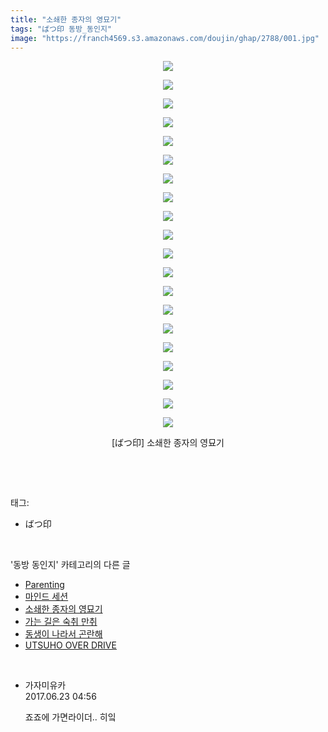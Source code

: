 ```yaml
---
title: "소쇄한 종자의 영묘기"
tags: "ばつ印 동방_동인지"
image: "https://franch4569.s3.amazonaws.com/doujin/ghap/2788/001.jpg"
---
```

<div class="article">
<p style="text-align: center; clear: none; float: none;"><img src="{{ site.imgserver2 }}/ghap/2788/001.jpg"/></p>
<p style="text-align: center; clear: none; float: none;"><img src="{{ site.imgserver2 }}/ghap/2788/002.jpg"/></p>
<p style="text-align: center; clear: none; float: none;"><img src="{{ site.imgserver2 }}/ghap/2788/003.jpg"/></p>
<p style="text-align: center; clear: none; float: none;"><img src="{{ site.imgserver2 }}/ghap/2788/004.jpg"/></p>
<p style="text-align: center; clear: none; float: none;"><img src="{{ site.imgserver2 }}/ghap/2788/005.jpg"/></p>
<p style="text-align: center; clear: none; float: none;"><img src="{{ site.imgserver2 }}/ghap/2788/006.jpg"/></p>
<p style="text-align: center; clear: none; float: none;"><img src="{{ site.imgserver2 }}/ghap/2788/007.jpg"/></p>
<p style="text-align: center; clear: none; float: none;"><img src="{{ site.imgserver2 }}/ghap/2788/008.jpg"/></p>
<p style="text-align: center; clear: none; float: none;"><img src="{{ site.imgserver2 }}/ghap/2788/009.jpg"/></p>
<p style="text-align: center; clear: none; float: none;"><img src="{{ site.imgserver2 }}/ghap/2788/010.jpg"/></p>
<p style="text-align: center; clear: none; float: none;"><img src="{{ site.imgserver2 }}/ghap/2788/011.jpg"/></p>
<p style="text-align: center; clear: none; float: none;"><img src="{{ site.imgserver2 }}/ghap/2788/012.jpg"/></p>
<p style="text-align: center; clear: none; float: none;"><img src="{{ site.imgserver2 }}/ghap/2788/013.jpg"/></p>
<p style="text-align: center; clear: none; float: none;"><img src="{{ site.imgserver2 }}/ghap/2788/014.jpg"/></p>
<p style="text-align: center; clear: none; float: none;"><img src="{{ site.imgserver2 }}/ghap/2788/015.jpg"/></p>
<p style="text-align: center; clear: none; float: none;"><img src="{{ site.imgserver2 }}/ghap/2788/016.jpg"/></p>
<p style="text-align: center; clear: none; float: none;"><img src="{{ site.imgserver2 }}/ghap/2788/017.jpg"/></p>
<p style="text-align: center; clear: none; float: none;"><img src="{{ site.imgserver2 }}/ghap/2788/018.jpg"/></p>
<p style="text-align: center; clear: none; float: none;"><img src="{{ site.imgserver2 }}/ghap/2788/019.jpg"/></p>
<p style="text-align: center; clear: none; float: none;"><img src="{{ site.imgserver2 }}/ghap/2788/020.jpg"/></p>
<p style="text-align: center; clear: none; float: none;">[ばつ印] 소쇄한 종자의 영묘기</p>
<p><br/></p>
</div><br/>
<div class="tagTrail">
<p>태그: </p>
<ul>
<li>ばつ印</li>
</ul>
</div><br/>
<div class="another">
<p>'동방 동인지' 카테고리의 다른 글</p>
<ul>
<li><a href="/ghap_2790">Parenting</a></li>
<li><a href="/ghap_2789">마인드 세션</a></li>
<li><a href="/ghap_2788">소쇄한 종자의 영묘기</a></li>
<li><a href="/ghap_2787">가는 길은 숙취 만취</a></li>
<li><a href="/ghap_2786">동생이 나라서 곤란해</a></li>
<li><a href="/ghap_2785">UTSUHO OVER DRIVE</a></li>
</ul>
</div><br/>
<div class="cb_module cb_fluid">
<div class="cb_wrt cb_profile">
<div class="comment">
<ul>
<li class="cb_thumb_off" id="comment15020171">
<div class="cb_comment_area">
<div class="cb_info_area">
<div class="cb_section">
<span class="cb_nick_name">가자미유카</span>
</div>
<div class="cb_section">
<span class="cb_date">2017.06.23 04:56 </span>
</div>
</div>
<div class="cb_dsc_comment">
<p class="cb_dsc">
											죠죠에 가면라이더.. 히잌 
										</p>
</div>
</div></li>
</ul>
</div>
</div><!-- commentList close -->
</div><br/>
